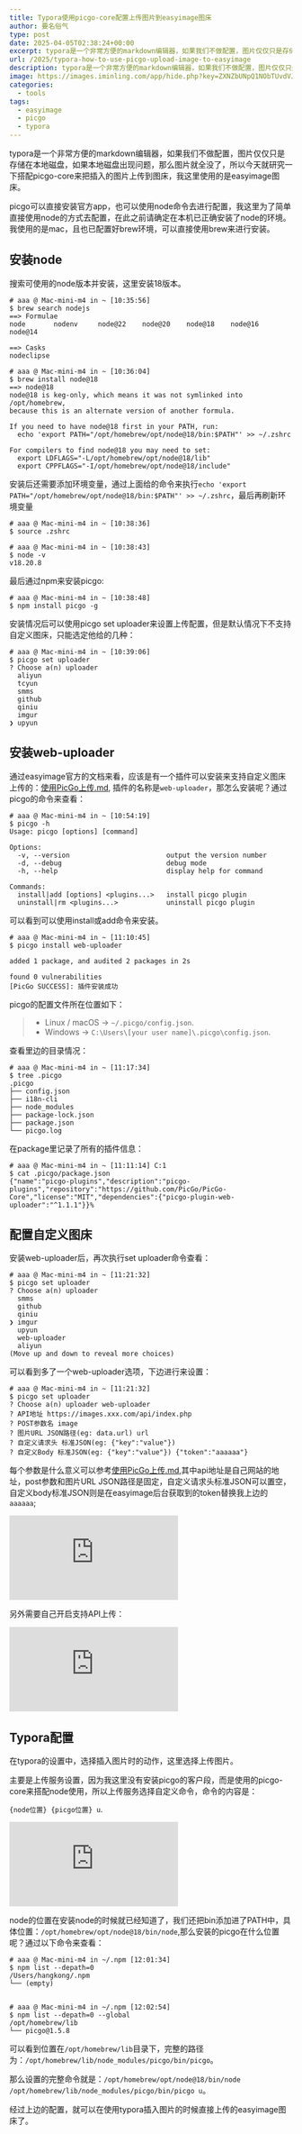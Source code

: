 ```yaml
---
title: Typora使用picgo-core配置上传图片到easyimage图床
author: 要名俗气
type: post
date: 2025-04-05T02:38:24+00:00
excerpt: typora是一个非常方便的markdown编辑器，如果我们不做配置，图片仅仅只是存储在本地磁盘，如果本地磁盘出现问题，那么图片就全没了，所以今天就研究一下搭配picgo-core来把插入的图片上传到图床，我这里使用的是easyimage图床。
url: /2025/typora-how-to-use-picgo-upload-image-to-easyimage
description: typora是一个非常方便的markdown编辑器，如果我们不做配置，图片仅仅只是存储在本地磁盘，如果本地磁盘出现问题，那么图片就全没了，所以今天就研究一下搭配picgo-core来把插入的图片上传到图床，我这里使用的是easyimage图床。
image: https://images.iminling.com/app/hide.php?key=ZXNZbUNpQ1NObTUvdVJuVFlEa0xZcURTZmgzM2FISnV5MHVGQjR4OVRGSXJSWHRORmFkSTFZdkRWaEd2UFI5bDh0VWttZTQ9
categories:
  - tools
tags:
  - easyimage
  - picgo
  - typora
---
```

typora是一个非常方便的markdown编辑器，如果我们不做配置，图片仅仅只是存储在本地磁盘，如果本地磁盘出现问题，那么图片就全没了，所以今天就研究一下搭配picgo-core来把插入的图片上传到图床，我这里使用的是easyimage图床。

picgo可以直接安装官方app，也可以使用node命令去进行配置，我这里为了简单直接使用node的方式去配置，在此之前请确定在本机已正确安装了node的环境。我使用的是mac，且也已配置好brew环境，可以直接使用brew来进行安装。

## 安装node

搜索可使用的node版本并安装，这里安装18版本。

```shell
# aaa @ Mac-mini-m4 in ~ [10:35:56] 
$ brew search nodejs
==> Formulae
node       nodenv     node@22    node@20    node@18    node@16    node@14

==> Casks
nodeclipse

# aaa @ Mac-mini-m4 in ~ [10:36:04] 
$ brew install node@18
==> node@18
node@18 is keg-only, which means it was not symlinked into /opt/homebrew,
because this is an alternate version of another formula.

If you need to have node@18 first in your PATH, run:
  echo 'export PATH="/opt/homebrew/opt/node@18/bin:$PATH"' >> ~/.zshrc

For compilers to find node@18 you may need to set:
  export LDFLAGS="-L/opt/homebrew/opt/node@18/lib"
  export CPPFLAGS="-I/opt/homebrew/opt/node@18/include"
```

安装后还需要添加环境变量，通过上面给的命令来执行`echo 'export PATH="/opt/homebrew/opt/node@18/bin:$PATH"' >> ~/.zshrc`，最后再刷新环境变量

```shell
# aaa @ Mac-mini-m4 in ~ [10:38:36] 
$ source .zshrc 

# aaa @ Mac-mini-m4 in ~ [10:38:43] 
$ node -v
v18.20.8
```

最后通过npm来安装picgo:

```shell
# aaa @ Mac-mini-m4 in ~ [10:38:48] 
$ npm install picgo -g
```

安装情况后可以使用picgo set uploader来设置上传配置，但是默认情况下不支持自定义图床，只能选定他给的几种：

```shell
# aaa @ Mac-mini-m4 in ~ [10:39:06] 
$ picgo set uploader
? Choose a(n) uploader 
  aliyun 
  tcyun 
  smms 
  github 
  qiniu 
  imgur 
❯ upyun 
```

## 安装web-uploader

通过easyimage官方的文档来看，应该是有一个插件可以安装来支持自定义图床上传的：[使用PicGo上传.md](https://github.com/icret/EasyImages2.0/blob/master/docs/%E4%BD%BF%E7%94%A8PicGo%E4%B8%8A%E4%BC%A0.md), 插件的名称是`web-uploader`，那怎么安装呢？通过picgo的命令来查看：

```shell
# aaa @ Mac-mini-m4 in ~ [10:54:19] 
$ picgo -h
Usage: picgo [options] [command]

Options:
  -v, --version                        output the version number
  -d, --debug                          debug mode
  -h, --help                           display help for command

Commands:
  install|add [options] <plugins...>   install picgo plugin
  uninstall|rm <plugins...>            uninstall picgo plugin
```

可以看到可以使用install或add命令来安装。

```shell
# aaa @ Mac-mini-m4 in ~ [11:10:45] 
$ picgo install web-uploader

added 1 package, and audited 2 packages in 2s

found 0 vulnerabilities
[PicGo SUCCESS]: 插件安装成功
```

picgo的配置文件所在位置如下：

> - Linux / macOS → `~/.picgo/config.json`.
> - Windows → `C:\Users\[your user name]\.picgo\config.json`.

查看里边的目录情况：

```shell
# aaa @ Mac-mini-m4 in ~ [11:17:34] 
$ tree .picgo 
.picgo
├── config.json
├── i18n-cli
├── node_modules
├── package-lock.json
├── package.json
└── picgo.log
```

在package里记录了所有的插件信息：

```shell
# aaa @ Mac-mini-m4 in ~ [11:11:14] C:1
$ cat .picgo/package.json 
{"name":"picgo-plugins","description":"picgo-plugins","repository":"https://github.com/PicGo/PicGo-Core","license":"MIT","dependencies":{"picgo-plugin-web-uploader":"^1.1.1"}}%   
```

## 配置自定义图床

安装web-uploader后，再次执行set uploader命令查看：

```shell
# aaa @ Mac-mini-m4 in ~ [11:21:32] 
$ picgo set uploader
? Choose a(n) uploader 
  smms 
  github 
  qiniu 
❯ imgur 
  upyun 
  web-uploader 
  aliyun 
(Move up and down to reveal more choices)
```

可以看到多了一个web-uploader选项，下边进行来设置：

```shell
# aaa @ Mac-mini-m4 in ~ [11:21:32] 
$ picgo set uploader
? Choose a(n) uploader web-uploader
? API地址 https://images.xxx.com/api/index.php
? POST参数名 image
? 图片URL JSON路径(eg: data.url) url
? 自定义请求头 标准JSON(eg: {"key":"value"}) 
? 自定义Body 标准JSON(eg: {"key":"value"}) {"token":"aaaaaa"}
```

每个参数是什么意义可以参考[使用PicGo上传.md](https://github.com/icret/EasyImages2.0/blob/master/docs/%E4%BD%BF%E7%94%A8PicGo%E4%B8%8A%E4%BC%A0.md),其中api地址是自己网站的地址，post参数和图片URL JSON路径是固定，自定义请求头标准JSON可以置空，自定义body标准JSON则是在easyimage后台获取到的token替换我上边的`aaaaaa`;

![image-20250404135028240](https://images.iminling.com/app/hide.php?key=c0VrUS92K2Nka3VXbEpsc2xBaHc1Wkt0M3pBMjlsNnpSbjN6TDlQQnkwcTZRZTBlYkZBMVprZTNCZEVVamlDbGVYMVcrR2s9)

另外需要自己开启支持API上传：

![image-20250404135121045](https://images.iminling.com/app/hide.php?key=ZTJDMEJjSFZtRm5aWXNZR3dsYlhHeWJTRnBaN0taa3hrVG9YTE1YMVZVWmVZK0RNL3ZkL3VzTVR1SFRJdHh3SGZGb1ZXOU09)

## Typora配置

在typora的设置中，选择插入图片时的动作，这里选择上传图片。

主要是上传服务设置，因为我这里没有安装picgo的客户段，而是使用的picgo-core来搭配node使用，所以上传服务选择自定义命令，命令的内容是：

`{node位置} {picgo位置} u`.

![image-20250404135452149](https://images.iminling.com/app/hide.php?key=NFNUbFRLbXJwODZUKzVnTWp4QWpCQzYzUUd3SWtRenZRRmtEeGV4S3Vra240cWdCYUthbGNvWTNaNndGNnpwUFJseUFycm89)

node的位置在安装node的时候就已经知道了，我们还把bin添加进了PATH中，具体位置：`/opt/homebrew/opt/node@18/bin/node`,那么安装的picgo在什么位置呢？通过以下命令来查看：

```shell
# aaa @ Mac-mini-m4 in ~/.npm [12:01:34] 
$ npm list --depath=0
/Users/hangkong/.npm
└── (empty)


# aaa @ Mac-mini-m4 in ~/.npm [12:02:54] 
$ npm list --depath=0 --global
/opt/homebrew/lib
└── picgo@1.5.8
```

可以看到位置在`/opt/homebrew/lib`目录下，完整的路径为：`/opt/homebrew/lib/node_modules/picgo/bin/picgo`。

那么设置的完整命令就是：`/opt/homebrew/opt/node@18/bin/node /opt/homebrew/lib/node_modules/picgo/bin/picgo u`。

经过上边的配置，就可以在使用typora插入图片的时候直接上传的easyimage图床了。
